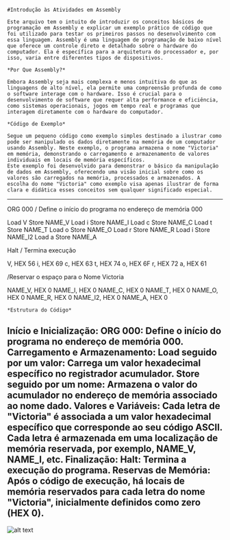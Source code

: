     #Introdução às Atividades em Assembly

    Este arquivo tem o intuito de introduzir os conceitos básicos de programação em Assembly e explicar um exemplo prático de código que foi utilizado para testar os primeiros passos no desenvolvimento com essa linguagem. Assembly é uma linguagem de programação de baixo nível que oferece um controle direto e detalhado sobre o hardware do computador. Ela é específica para a arquitetura do processador e, por isso, varia entre diferentes tipos de dispositivos.

    *Por Que Assembly?*

    Embora Assembly seja mais complexa e menos intuitiva do que as linguagens de alto nível, ela permite uma compreensão profunda de como o software interage com o hardware. Isso é crucial para o desenvolvimento de software que requer alta performance e eficiência, como sistemas operacionais, jogos em tempo real e programas que interagem diretamente com o hardware do computador.

    *Código de Exemplo*

    Segue um pequeno código como exemplo simples destinado a ilustrar como pode ser manipulado os dados diretamente na memória de um computador usando Assembly. Neste exemplo, o programa armazena o nome "Victoria" em memória, demonstrando o carregamento e armazenamento de valores individuais em locais de memória específicos.
    Este exemplo foi desenvolvido para demonstrar o básico da manipulação de dados em Assembly, oferecendo uma visão inicial sobre como os valores são carregados na memória, processados e armazenados. A escolha do nome "Victoria" como exemplo visa apenas ilustrar de forma clara e didática esses conceitos sem qualquer significado especial.

----------------------------------------------------------------------------------------------------------
ORG 000 / Define o início do programa no endereço de memória 000

Load V
Store NAME_V
Load i
Store NAME_I
Load c
Store NAME_C
Load t
Store NAME_T
Load o
Store NAME_O
Load r
Store NAME_R
Load i
Store NAME_I2
Load a
Store NAME_A

Halt / Termina execução

V, HEX 56
i, HEX 69
c, HEX 63
t, HEX 74
o, HEX 6F
r, HEX 72
a, HEX 61

/Reservar o espaço para o Nome Victoria

NAME_V, HEX 0
NAME_I, HEX 0
NAME_C, HEX 0
NAME_T, HEX 0
NAME_O, HEX 0
NAME_R, HEX 0
NAME_I2, HEX 0
NAME_A, HEX 0

    *Estrutura do Código*

Início e Inicialização:
    ORG 000: Define o início do programa no endereço de memória 000.
Carregamento e Armazenamento:
    Load seguido por um valor: Carrega um valor hexadecimal específico no registrador acumulador.
    Store seguido por um nome: Armazena o valor do acumulador no endereço de memória associado ao nome dado.
Valores e Variáveis:
    Cada letra de "Victoria" é associada a um valor hexadecimal específico que corresponde ao seu código ASCII.
    Cada letra é armazenada em uma localização de memória reservada, por exemplo, NAME_V, NAME_I, etc.
Finalização:
    Halt: Termina a execução do programa.
Reservas de Memória:
    Após o código de execução, há locais de memória reservados para cada letra do nome "Victoria", inicialmente definidos como zero (HEX 0).
----------------------------------------------------------------------------------------------------------

![alt text](<Captura de tela 2024-04-30 212717.png>)

